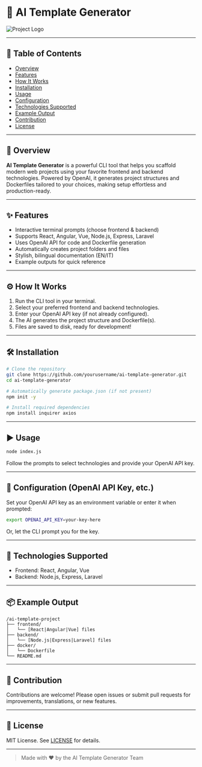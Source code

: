 # 🚀 AI Template Generator

![Project Logo](https://via.placeholder.com/150x50?text=AI+Template+Generator)

---

## 📑 Table of Contents

- [Overview](#overview)
- [Features](#features)
- [How It Works](#how-it-works)
- [Installation](#installation)
- [Usage](#usage)
- [Configuration](#configuration-openai-api-key-etc)
- [Technologies Supported](#technologies-supported)
- [Example Output](#example-output)
- [Contribution](#contribution)
- [License](#license)

---

## 🧠 Overview

**AI Template Generator** is a powerful CLI tool that helps you scaffold modern web projects using your favorite frontend and backend technologies. Powered by OpenAI, it generates project structures and Dockerfiles tailored to your choices, making setup effortless and production-ready.

---

## ✨ Features

- Interactive terminal prompts (choose frontend & backend)
- Supports React, Angular, Vue, Node.js, Express, Laravel
- Uses OpenAI API for code and Dockerfile generation
- Automatically creates project folders and files
- Stylish, bilingual documentation (EN/IT)
- Example outputs for quick reference

---

## ⚙️ How It Works

1. Run the CLI tool in your terminal.
2. Select your preferred frontend and backend technologies.
3. Enter your OpenAI API key (if not already configured).
4. The AI generates the project structure and Dockerfile(s).
5. Files are saved to disk, ready for development!

---

## 🛠️ Installation

```bash
# Clone the repository
git clone https://github.com/yourusername/ai-template-generator.git
cd ai-template-generator

# Automatically generate package.json (if not present)
npm init -y

# Install required dependencies
npm install inquirer axios
```

---

## ▶️ Usage

```bash
node index.js
```

Follow the prompts to select technologies and provide your OpenAI API key.

---

## 🔑 Configuration (OpenAI API Key, etc.)

Set your OpenAI API key as an environment variable or enter it when prompted:

```bash
export OPENAI_API_KEY=your-key-here
```

Or, let the CLI prompt you for the key.

---

## 🧩 Technologies Supported

- Frontend: React, Angular, Vue
- Backend: Node.js, Express, Laravel

---

## 📦 Example Output

```
/ai-template-project
├── frontend/
│   └── [React|Angular|Vue] files
├── backend/
│   └── [Node.js|Express|Laravel] files
├── docker/
│   └── Dockerfile
└── README.md
```

---

## 🤝 Contribution

Contributions are welcome! Please open issues or submit pull requests for improvements, translations, or new features.

---

## 📄 License

MIT License. See [LICENSE](LICENSE) for details.

---

> Made with ❤️ by the AI Template Generator Team
